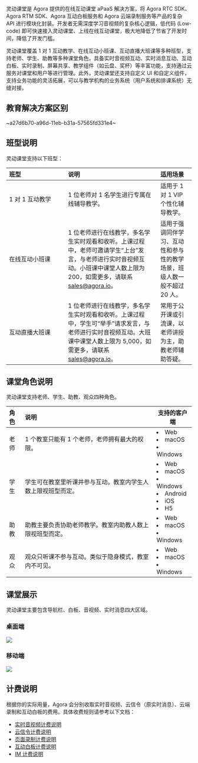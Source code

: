 灵动课堂是 Agora 提供的在线互动课堂 aPaaS 解决方案，将 Agora RTC SDK、Agora RTM SDK、Agora 互动白板服务和 Agora 云端录制服务等产品的复杂 API 进行模块化封装。开发者无需深度学习音视频的复杂核心逻辑，低代码 (Low-code) 即可快速接入灵动课堂、上线在线互动课堂，极大地降低了节省了开发时间，降低了开发门槛。

灵动课堂覆盖 1 对 1 互动教学、在线互动小班课、互动直播大班课等多种班型，支持老师、学生、助教等多种课堂角色，具备实时音视频互动、实时消息互动、互动白板、实时录制、屏幕共享、教学组件（如云盘、奖杯）等丰富功能，支持通过云服务对课堂和用户等进行管理。此外，灵动课堂还支持自定义 UI 和自定义组件，支持业务功能的灵活拓展，可以与教学机构的业务系统（用户系统和排课系统）无缝对接。

## 教育解决方案区别

~a27d6b70-a96d-11eb-b31a-57565fd331e4~

## 班型说明

灵动课堂支持以下班型：

| <span style="white-space:nowrap;">班型&emsp;&emsp;&emsp;&emsp;&emsp;&emsp;&emsp;</span> | 说明                                                                                                                                                                        | 适用场景                                                                 |
| :-------------------------------------------------------------------------------------- | :-------------------------------------------------------------------------------------------------------------------------------------------------------------------------- | :----------------------------------------------------------------------- |
| 1 对 1 互动教学                                                                         | 1 位老师对 1 名学生进行专属在线辅导教学。                                                                                                                                   | 适用于 1 对 1 VIP 个性化辅导教学。                                       |
| 在线互动小班课                                                                          | 1 位老师进行在线教学，多名学生实时观看和收听。上课过程中，老师可邀请学生“上台”发言，与老师进行实时音视频互动。小班课中课堂人数上限为 200，如需更多，请联系 sales@agora.io。 | 适用于强调同伴学习、互动性和参与性的教学场景，班级人数一般不超过 20 人。 |
| 互动直播大班课                                                                          | 1 位老师进行在线教学，多名学生实时观看和收听。上课过程中，学生可“举手”请求发言，与老师进行实时音视频互动。大班课中课堂人数上限为 5,000，如需更多，请联系 sales@agora.io。   | 常用于公开课或引流课，以老师讲授为主，助教老师辅助答疑。                 |

## 课堂角色说明

灵动课堂支持老师、学生、助教、观众四种角色。

| 角色 | 说明                                                         | 支持的客户端                                                                 |
| :--- | :----------------------------------------------------------- | ---------------------------------------------------------------------------- |
| 老师 | 1 个教室只能有 1 个老师，老师拥有最大的权限。                | <li>Web</li><li>macOS</li><li>Windows</li>                                   |
| 学生 | 学生可在教室里听课并参与互动。教室内学生人数上限视班型而定。 | <li>Web</li><li>macOS</li><li>Windows</li><li>Android</li><li>iOS</li><li>H5 |
| 助教 | 助教主要负责协助老师教学。教室内助教人数上限视班型而定。     | <li>Web</li><li>macOS</li><li>Windows</li>                                   |
| 观众 | 观众只听课不参与互动。类似于隐身模式，教室内不可见。         | <li>Web</li><li>macOS</li><li>Windows</li>                                   |

## 课堂展示

灵动课堂主要包含导航栏、白板、音视频、实时消息四大区域。

### 桌面端

![](https://web-cdn.agora.io/docs-files/1640784550634)

### 移动端

![](https://web-cdn.agora.io/docs-files/1640784215154)

## 计费说明

根据你的实际用量，Agora 会分别收取实时音视频、云信令（原实时消息）、云端录制和互动白板的费用。具体收费规则请参考以下文档：

-   [实时音视频计费说明](/cn/Interactive%20Broadcast/billing_rtc?platform=Android)
-   [云信令计费说明](/cn/Real-time-Messaging/billing_rtm?platform=All%20Platforms)
-   [页面录制计费说明](/cn/cloud-recording/billing_cloud_recording_web?platform=RESTful)
-   [互动白板计费说明](/cn/whiteboard/billing_whiteboard?platform=Web)
-   [IM 计费说明](https://www.easemob.com/pricing/im)
